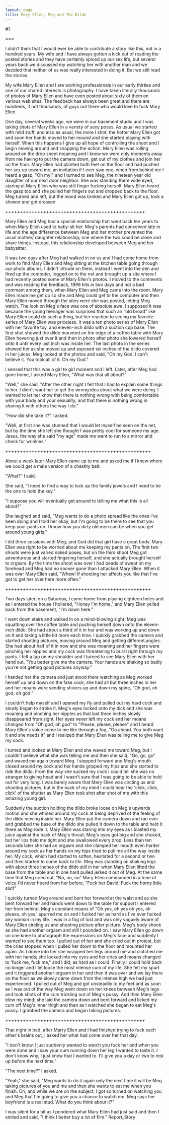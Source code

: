 ```yaml
---
layout: page
title: Mary Ellen, Meg and The Dildo
---
```

#1 

===

I didn't think that I would ever be able to contribute a story like this, not in a hundred years. My wife and I have always gotten a kick out of reading the posted stories and they have certainly spiced up our sex life, but several years back we discussed my watching her with another man and we decided that neither of us was really interested in doing it. But we still read the stories. 

My wife Mary Ellen and I are working professionals in our early thirties and one of our shared interests is photography. I have taken literally thousands of photos of Mary Ellen and have even posted about sixty of them on various web sites. The feedback has always been great and there are hundreds, if not thousands, of guys out there who would love to fuck Mary Ellen. 

One day, several weeks ago, we were in our basement studio and I was taking shots of Mary Ellen in a variety of sexy poses. As usual we started with mild stuff, and also as usual, the more I shot, the hotter Mary Ellen got and soon her hands moved to her mound and she started playing with herself. When this happens I give up all hope of controlling the shoot and I begin moving around and snapping the action. Mary Ellen was rolling around on the drop sheet moaning and I knew we were only moments away from me having to put the camera down, get out of my clothes and join her on the floor. Mary Ellen had planted both feet on the floor and had pushed her sex up toward me, an invitation if I ever saw one, when from behind me I heard a gasp, "Oh my!" and I turned to see Meg, the nineteen year old daughter of our next door neighbor. She was standing there wide eyed, staring at Mary Ellen who was still finger fucking herself. Mary Ellen heard the gasp too and she pulled her fingers out and dropped back to the floor. Meg turned and left, but the mood was broken and Mary Ellen got up, took a shower and got dressed. 

++++++++++++++++++++++++++++++++++++++++++++++++ 

Mary Ellen and Meg had a special relationship that went back ten years to when Mary Ellen used to baby-sit her. Meg's parents had conceived late in life and the age difference between Meg and her mother prevented the usual mother/ daughter relationship; one where the two could be close and share things. Instead, this relationship developed between Meg and her babysitter. 

It was two days after Meg had walked in on us and I had come home from work to find Mary Ellen and Meg sitting at the kitchen table going through our photo albums. I didn't intrude on them, instead I went into the den and fired up the computer, logged on to the net and brought up a site where I had recently posted some of Mary Ellen's photos. I moved to the comments and was reading the feedback, 1996 hits in two days and not a bad comment among them, when Mary Ellen and Meg came into the room. Mary Ellen made me get up so she and Meg could get to the computer and then Mary Ellen moved through the sites were she was posted, letting Meg watch. The look on Meg's face was one of absolute awe. I supposed it was because the young teenager was surprised that such an "old broad" like Mary Ellen could do such a thing, but her reaction to seeing my favorite series of Mary Ellen was priceless. It was a ten photo series of Mary Ellen with her favorite toy, and eleven-inch dildo with a suction cup base. The first shot showed the dildo mounted on the edge of a coffee table with Mary Ellen hovering just over it and then in photo after photo she lowered herself onto it until every last inch was inside her. The last photo in the series showed her as she moved up and exposed six inches of the dildo covered in her juices. Meg looked at the photos and said, "Oh my God. I can't believe it. You took all of it. Oh my God." 

I sensed that this was a girl to girl moment and I left. Later, after Meg had gone home, I asked Mary Ellen, "What was that all about?" 

"Well," she said, "After the other night I felt that I had to explain some things to her. I didn't want her to get the wrong idea about what we were doing. I wanted to let her know that there is nothing wrong with being comfortable with your body and your sexuality, and that there is nothing wrong in sharing it with others the way I do." 

"How did she take it?" I asked. 

"Well, at first she was stunned that I would let myself be seen on the net, but by the time she left she thought I was pretty cool for someone my age. Jesus, the way she said "my age" made me want to run to a mirror and check for wrinkles." 

++++++++++++++++++++++++++++++++++++++++++++++++++ 

About a week later Mary Ellen came up to me and asked me if I knew where we could get a male version of a chastity belt. 

"What?" I said. 

She said, "I need to find a way to lock up the family jewels and I need to be the one to hold the key." 

"I suppose you will eventually get around to telling me what this is all about?" 

She laughed and said, "Meg wants to do a photo spread like the ones I've been doing and I told her okay, but I'm going to be there to see that you keep your pants on. I know how you dirty old men can be when you get around young girls." 

I did three sessions with Meg, and God did that girl have a great body. Mary Ellen was right to be worried about me keeping my pants on. The first two shoots were just varied naked poses, but on the third shoot Meg got adventurous and started fingering herself, and she actually brought herself to orgasm. By the time the shoot was over I had beads of sweat on my forehead and Meg had no sooner gone than I attacked Mary Ellen. When it was over Mary Ellen said, "Whew! If shooting her affects you like that I've got to get her over here more often." 

++++++++++++++++++++++++++++++++++++++++++++++++++ 

Two days later, on a Saturday, I came home from playing eighteen holes and as I entered the house I hollered, "Honey I'm home," and Mary Ellen yelled back from the basement, "I'm down here." 

I went down stairs and walked in on a mind-blowing sight; Meg was squatting over the coffee table and pushing herself down onto the eleven-inch dildo. She had about a third of it in her and was working up and down on it and taking a little bit more each time. I quickly grabbed the camera and started shooting pictures, moving around Meg and getting different angles. She had about half of it in now and she was moaning and her fingers were pinching her nipples and my cock was threatening to burst right through my pants. I felt a tap on my shoulder and I turned to see Mary Ellen with her hand out, "You better give me the camera. Your hands are shaking so badly you're not getting good pictures anyway." 

I handed her the camera and just stood there watching as Meg worked herself up and down on the fake cock; she had all but three inches in her and her moans were sending shivers up and down my spine, "Oh god, oh god, oh god." 

I couldn't help myself and I opened my fly and pulled out my hard cock and slowly began to stroke it. Meg's eyes locked onto my dick and she was moaning and pinching her nipples as that last three inches slowly disappeared from sight. Her eyes never left my cock and her moans changed from "Oh god, oh god" to "Please, please, please" and I heard Mary Ellen's voice come to me like through a fog, "Go ahead. You both want it and she needs it" and I realized that Mary Ellen was telling me to give Meg my cock. 

I turned and looked at Mary Ellen and she waved me toward Meg, but I couldn't believe what she was telling me and then she said, "Go, go, go" and waved me again toward Meg. I stepped forward and Meg's mouth closed around my cock and her hands gripped my hips and she started to ride the dildo. From the way she sucked my cock I could tell she was no stranger to giving head and I wasn't sure that I was going to be able to hold out for very long. I was barely aware that Mary Ellen was circling us and shooting pictures, but in the back of my mind I could hear the 'click, click, click' of the shutter as Mary Ellen took shot after shot of me with this amazing young girl. 

Suddenly the suction holding the dildo broke loose on Meg's upwards motion and she whined around my cock at being deprived of the feeling of the dildo moving inside her. Mary Ellen put the camera down and ran over and grabbed the base of the dildo she pulled it down to the table and held it there as Meg rode it. Mary Ellen was staring into my eyes as I blasted my juice against the back of Meg's throat; Meg's eyes got big and she choked, but her lips held me tight and she swallowed every drop. Less than ten seconds later she had an orgasm and she clamped her mouth even harder around my cock as her hands on my hips tried to pull me all the way inside her. My cock, which had started to soften, hesitated for a second or two and then started to come back to life. Meg was standing on shaking legs with about three inches of the dildo still in her when Mary Ellen lifted the base from the table and in one hard pulled jerked it out of Meg. At the same time that Meg cried out, "No, no, no" Mary Ellen commanded in a tone of voice I'd never heard from her before, "Fuck her David! Fuck the horny little slut!" 

I quickly turned Meg around and bent her forward at the waist and as she bent forward her and hands went down to the table for support I entered her from behind. Meg's constant moans of "Oh yes, oh yes oh yes, oh please, oh yes,' spurred me on and I fucked her as hard as I've ever fucked any woman in my life. I was in a fog of lust and was only vaguely aware of Mary Ellen circling us and shooting picture after picture. Meg's body shook as she had another orgasm and still I pounded on. I saw Mary Ellen go down on one knee to photograph the expressions on Meg's face and suddenly I wanted to see them too. I pulled out of her and she cried out in protest, but the cries stopped when I pulled her down to the floor and mounted her again. As I drove into her she wrapped her legs around me and clutched me with her hands; she looked into my eyes and her cries and moans changed to 'fuck me, fuck me," and I did, as hard as I could. Finally I could hold back no longer and I let loose the most intense cum of my life. She felt my spurt and it triggered another orgasm in her and then it was over and we lay there on the floor as we slowly came down from the intense high we had just experienced. I pulled out of Meg and got unsteadily to my feet and as soon as I was out of the way Meg went down on her knees between Meg's legs and took shots of the cum trickling out of Meg's pussy. And then Mary Ellen blew my mind; she laid the camera down and bent forward and licked my cum off Meg's inner thigh and then as I watched she began to eat Meg's pussy. I grabbed the camera and began taking pictures. 

++++++++++++++++++++++++++++++++++++++++++++++++ 

That night in bed, after Marry Ellen and I had finished trying to fuck each other's brains out, I asked her what had come over her that day. 

"I don't know. I just suddenly wanted to watch you fuck her and when you were done and I saw your cum running down her leg I wanted to taste it. I don't know why, I just know that I wanted to. I'll give you a day or two to rest up before the next time." 

"The next time?" I asked. 

"Yeah," she said, "Meg wants to do it again only the next time it will be Meg taking pictures of you and me and then she wants to eat me when you finish. Oh, and while we are on the subject, I got so turned on watching you and Meg that I'm going to give you a chance to watch me. Meg says her boyfriend is a real stud. What do you think about it?" 

I was silent for a bit as I pondered what Mary Ellen had just said and then I smiled and said, "I think I better buy a lot of film." Report_Story 
